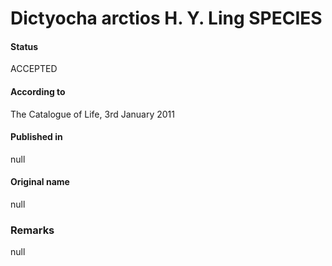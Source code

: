 Dictyocha arctios H. Y. Ling SPECIES
=======

#### Status
ACCEPTED

#### According to
The Catalogue of Life, 3rd January 2011

#### Published in
null

#### Original name
null

### Remarks
null